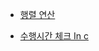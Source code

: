 

* [행렬 연산](https://www.geeksforgeeks.org/multiplication-matrix-using-pthreads/)

* [수행시간 체크 In c](https://stackoverflow.com/questions/5248915/execution-time-of-c-program)